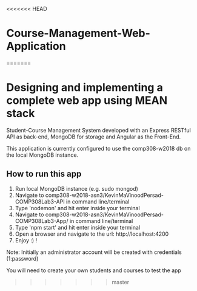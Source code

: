 <<<<<<< HEAD
# Course-Management-Web-Application
=======
# Designing and implementing a complete web app using MEAN stack
Student-Course Management System developed with an Express RESTful API as back-end,  MongoDB for storage and Angular as the Front-End.

This application is currently configured to use the comp308-w2018 db on the local MongoDB instance.

## How to run this app

1. Run local MongoDB instance (e.g. sudo mongod)
2. Navigate to comp308-w2018-asn3/KevinMaVinoodPersad-COMP308Lab3-API in command line/terminal
3. Type 'nodemon' and hit enter inside your terminal
4. Navigate to comp308-w2018-asn3/KevinMaVinoodPersad-COMP308Lab3-App/ in command line/terminal
5. Type 'npm start' and hit enter inside your terminal
6. Open a browser and navigate to the url: http://localhost:4200
7. Enjoy :) !

Note: Initially an administrator account will be created with credentials (1:password)

You will need to create your own students and courses to test the app
>>>>>>> master
